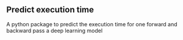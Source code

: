 ## Predict execution time

A python package to predict the execution time for one forward and backward pass a deep learning model